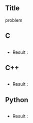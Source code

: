 ## Title
problem

## C
```C
```
  * Result :

## C++
```C++
```
  * Result :

## Python
```python
```
  * Result : 
  
